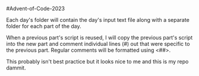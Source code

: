 #Advent-of-Code-2023

Each day's folder will contain the day's input text file along with a separate folder for each part of the day.

When a previous part's script is reused, I will copy the previous part's script into the new part and comment individual lines (#) out that were
specific to the previous part. Regular comments will be formatted using <##>.

This probably isn't best practice but it looks nice to me and this is my repo dammit.
